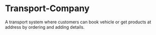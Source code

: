 # Transport-Company
A transport system where customers can book vehicle or get products at address by ordering and adding details.

